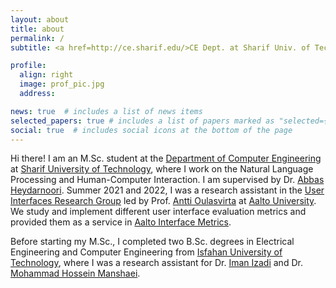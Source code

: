 ```yaml
---
layout: about
title: about
permalink: /
subtitle: <a href=http://ce.sharif.edu/>CE Dept. at Sharif Univ. of Tech.</a>, Tehran, Iran.

profile:
  align: right
  image: prof_pic.jpg
  address:

news: true  # includes a list of news items
selected_papers: true # includes a list of papers marked as "selected={true}"
social: true  # includes social icons at the bottom of the page
---
```



Hi there! I am an M.Sc. student at the [Department of Computer Engineering](http://ce.sharif.edu/) at [Sharif University of Technology](http://www.en.sharif.edu/), where I work on the Natural Language Processing and Human-Computer Interaction. I am supervised by Dr. [Abbas Heydarnoori](http://ise.ce.sharif.ir/director/). Summer 2021 and 2022, I was a research assistant in the [User Interfaces Research Group](https://userinterfaces.aalto.fi/) led by Prof. [Antti Oulasvirta](http://users.comnet.aalto.fi/oulasvir/) at [Aalto University](https://www.aalto.fi/en). We study and implement different user interface evaluation metrics and provided them as a service in [Aalto Interface Metrics](https://github.com/aalto-ui/aim).

Before starting my M.Sc., I completed two B.Sc. degrees in Electrical Engineering and Computer Engineering from [Isfahan University of Technology](https://iut.ac.ir/en), where I was a research assistant for Dr. [Iman Izadi](https://izadi.iut.ac.ir/) and Dr. [Mohammad Hossein Manshaei](http://www.manshaei.org/).
